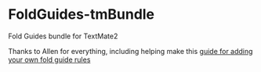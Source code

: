 FoldGuides-tmBundle
===================

Fold Guides bundle for TextMate2 


Thanks to Allen for everything, including helping make this [guide for adding your own fold guide rules](http://www.cocoabits.com/TextMate/FoldGuides.html)
